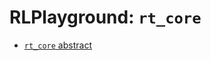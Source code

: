 # RLPlayground: ``rt_core``

- [``rt_core`` abstract](https://github.com/RTPlayground/rt_core/blob/etc/abstract/abstract.pdf)
